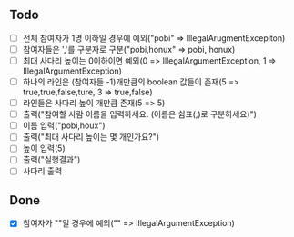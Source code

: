 ## Todo
- [ ] 전체 참여자가 1명 이하일 경우에 예외("pobi" => IllegalArugmentExcepiton)
- [ ] 참여자들은 ','를 구분자로 구분("pobi,honux" => pobi, honux)
- [ ] 최대 사다리 높이는 0이하이면 예외(0 => IllegalArgumentException, 1 => IllegalArgumentException)
- [ ] 하나의 라인은 (참여자들 -1)개만큼의 boolean 값들이 존재(5 => true,true,false,ture, 3 => true,false)
- [ ] 라인들은 사다리 높이 개만큼 존재(5 => 5)
- [ ] 출력("참여할 사람 이름을 입력하세요. (이름은 쉼표(,)로 구분하세요)")
- [ ] 이름 입력("pobi,houx")
- [ ] 출력("최대 사다리 높이는 몇 개인가요?")
- [ ] 높이 입력(5)
- [ ] 출력("실행결과")
- [ ] 사다리 출력

## Done
- [X] 참여자가 ""일 경우에 예외("" => IllegalArgumentException) 
